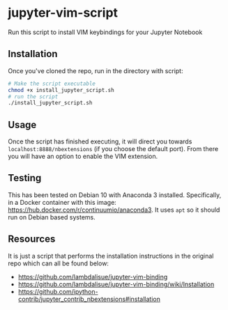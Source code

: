 # jupyter-vim-script
Run this script to install VIM keybindings for your Jupyter Notebook

## Installation

Once you've cloned the repo, run in the directory with script:
```bash
# Make the script executable
chmod +x install_jupyter_script.sh
# run the script
./install_jupyter_script.sh
```

## Usage
Once the script has finished executing, it will direct you towards `localhost:8888/nbextensions` (if you choose the default port).
From there you will have an option to enable the VIM extension.

## Testing
This has been tested on Debian 10 with Anaconda 3 installed. 
Specifically, in a Docker container with this image: https://hub.docker.com/r/continuumio/anaconda3. It uses `apt` so it should run on Debian based systems.

## Resources
It is just a script that performs the installation instructions in the original repo which can all be found below:

* https://github.com/lambdalisue/jupyter-vim-binding
* https://github.com/lambdalisue/jupyter-vim-binding/wiki/Installation
* https://github.com/ipython-contrib/jupyter_contrib_nbextensions#installation



